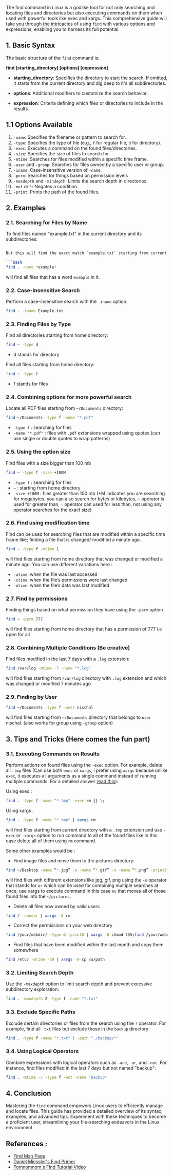 The find command in Linux is a godlike tool for not only searching and locating files and directories but also executing commands on them when used with powerful tools like exec and xargs. This comprehensive guide will take you through the intricacies of using `find` with various options and expressions, enabling you to harness its full potential.

## 1. Basic Syntax

The basic structure of the `find` command is:

**find [starting_directory] [options] [expression]**

- **starting_directory**: Specifies the directory to start the search. If omitted, it starts from the current directory and dig deep to it's all subdirectories.

- **options**: Additional modifiers to customize the search behavior.

- **expression**: Criteria defining which files or directories to include in the results.

## 1.1 Options Available
1. `-name`: Specifies the filename or pattern to search for.
2. `-type`: Specifies the type of file (e.g., `f` for regular file, `d` for directory).
3. `-exec`: Executes a command on the found files/directories.
4. `-size`: Specifies the size of files to search for.
5. `-mtime`: Searches for files modified within a specific time frame.
6. `-user` and `-group`: Searches for files owned by a specific user or group.
7. `-iname`: Case-insensitive version of `-name`.
8. `-perm`: Searches for things based on permission levels
9. `-maxdepth` and `-mindepth`: Limits the search depth in directories.
10. `-not` or `!`: Negates a condition.
11. `-print`: Prints the path of the found files.
## 2. Examples

### 2.1. Searching for Files by Name

To find files named "example.txt" in the current directory and its subdirectories:

```bash find . -name example.txt

But this will find the exact match `example.txt` starting from current directory to every sub-directory inside it but searching for file using word like `example` will not find `example.txt`. A work around to find a file that may contains a specific word is by using * . For eg :

```bash
find . -name *example*
```

will find all files that has a word `example` in it.
### 2.2. Case-Insensitive Search

Perform a case-insensitive search with the `-iname` option:

```bash
find . -iname Example.txt
```

### 2.3. Finding Files by Type

Find all directories starting from home directory:

```bash
find ~ -type d
```

 - d stands for directory 

Find all files starting from home directory:

```bash
find ~ -type f
```

 - f stands for files

### 2.4. Combining options for more powerful search

Locate all PDF files starting from `~/Documents` directory:

```bash
find ~/Documents -type f -name "*.pdf"
```

- `-type f` : searching for files
- `-name "*.pdf"` : files with `.pdf` extensions wrapped using quotes (can use single or double quotes to wrap patterns)

### 2.5. Using the option size

Find files with a size bigger than 100 mb

```bash
find ~ -type f -size +100M
```

- `-type f` : searching for files
- `~` : starting from home directory 
- `-size +100M` :  files greater than 100 mb (+M indicates you are searching for megabytes, you can also search for bytes or kilobytes, `+` operator is used for greater than, `-` operator can used for less than, not using any operator searches for the exact size)

### 2.6. Find using modification time

Find can be used for searching files that are modified within a specific time frame like; finding a file that is changed/ modified a minute ago.

```bash
find ~ -type f -mtime 1
```

will find files starting from home directory that was changed or modified a minute ago. You can use different variations here :

- `-atime`: when the file was last accessed
- `-ctime`: when the file’s permissions were last changed
- `-mtime`: when the file’s data was last modified

### 2.7. Find by permissions

Finding things based on what permission they have using the `-perm` option

```bash
find ~ -perm 777
```

will find files starting from home directory that has a permission of 777 i.e open for all

### 2.8. Combining Multiple Conditions (Be creative)

Find files modified in the last 7 days with a `.log` extension:

```bash
find /var/log -mtime -7 -name "*.log"
```

will find files starting from `/var/log` directory with `.log` extension and which was changed or modified 7 minutes ago

### 2.9. Finding by User

```bash
find ~/Documents -type f -user nischal
```

will find files starting from `~/Documents` directory that belongs to `user` nischal. (also works for group using `-group` option)

## 3. Tips and Tricks (Here comes the fun part)

### 3.1. Executing Commands on Results

Perform actions on found files using the `-exec` option. For example, delete all `.tmp` files (Can use both `exec` or `xargs`, i prefer using `xargs` because  unlike `exec`, it executes all arguments as a single command instead of running multiple commands. For a detailed answer [read this](https://danielmiessler.com/p/find/)):

Using exec :

```bash
find . -type f -name "*.tmp" -exec rm {} \;
```

Using xargs :

```bash
find . -type f -name "*.tmp" | xargs rm
```

will find files starting from current directory with a `.tmp` extension and use `-exec` or `-xargs` option to run command to all of the found files like in this case delete all of them using `rm` command. 

Some other examples would be :

- Find image files and move them to the pictures directory:

```bash
find ~/Desktop -name “*.jpg” -o -name “*.gif” -o -name “*.png” -print0 | xargs -0 mv –target-directory ~/pictures
```

will find files with different extensions like jpg, gif, png using the `-o` operator that stands for `or` which can be used for combining multiple searches at once, use xargs to execute command in this case `mv` that moves all of those found files into the `~/pictures`.

- Delete all files now owned by valid users 

```bash
find / -nouser | xargs -0 rm
```

- Correct the permissions on your web directory

```bash
find /your/webdir/ -type d -print0 | xargs -0 chmod 755;find /your/webdir -type f | xargs chmod 644
```

- Find files that have been modified within the last month and copy them somewhere
```bash
find /etc/ -mtime -30 | xargs -0 cp /a/path
```

### 3.2. Limiting Search Depth

Use the `-maxdepth` option to limit search depth and prevent excessive subdirectory exploration:

```bash
find . -maxdepth 2 -type f -name "*.txt"
```

### 3.3. Exclude Specific Paths

Exclude certain directories or files from the search using the `!` operator. For example, find all `.txt` files but exclude those in the `backup` directory:

```bash
find . -type f -name "*.txt" ! -path "./backup/*"
```

### 3.4. Using Logical Operators

Combine expressions with logical operators such as `-and`, `-or`, and `-not`. For instance, find files modified in the last 7 days but not named "backup":

```bash
find . -mtime -7 -type f -not -name "backup"
```

## 4. Conclusion

Mastering the `find` command empowers Linux users to efficiently manage and locate files. This guide has provided a detailed overview of its syntax, examples, and advanced tips. Experiment with these techniques to become a proficient user, streamlining your file-searching endeavors in the Linux environment.

## References :
- [Find Man Page](http://www.netadmintools.com/html/find.man.html)
- [Daniel Miessler's Find Primer](https://danielmiessler.com/p/find/)
- [Tomnomnom's Find Tutorial Video](https://youtu.be/U2fsUy0viLA?si=MPp6yLW_tC0gGgys)